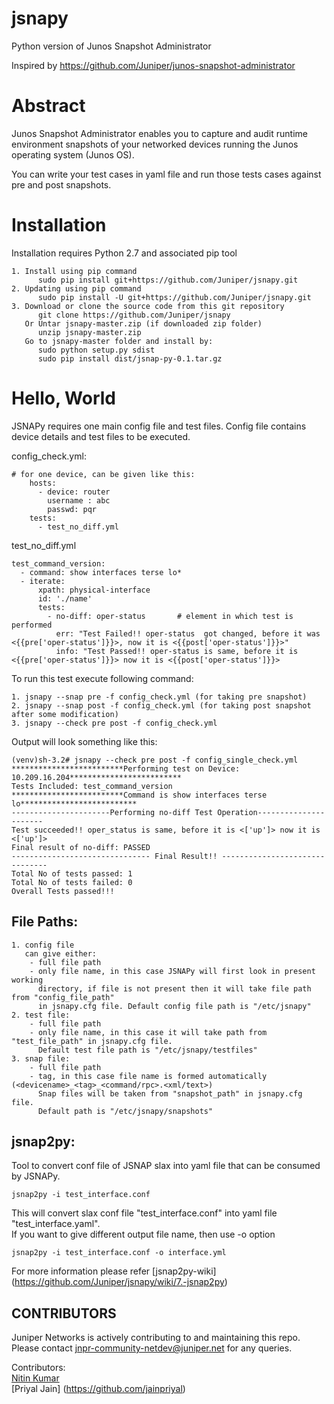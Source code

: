 # jsnapy
Python version of Junos Snapshot Administrator

Inspired by https://github.com/Juniper/junos-snapshot-administrator

Abstract
========

  Junos Snapshot Administrator enables you to capture and audit runtime environment snapshots of your networked devices running   the Junos operating system (Junos OS).
  
  You can write your test cases in yaml file and run those tests cases against pre and post snapshots.
  
Installation
=============
Installation requires Python 2.7 and associated pip tool
      
    1. Install using pip command
          sudo pip install git+https://github.com/Juniper/jsnapy.git 
    2. Updating using pip command
          sudo pip install -U git+https://github.com/Juniper/jsnapy.git 
    3. Download or clone the source code from this git repository
          git clone https://github.com/Juniper/jsnapy
       Or Untar jsnapy-master.zip (if downloaded zip folder)
          unzip jsnapy-master.zip
       Go to jsnapy-master folder and install by:
          sudo python setup.py sdist
          sudo pip install dist/jsnap-py-0.1.tar.gz
          
Hello, World
=============
JSNAPy requires one main config file and test files.
Config file contains device details and test files to be executed.

config_check.yml:
```
# for one device, can be given like this:
    hosts:
      - device: router 
        username : abc
        passwd: pqr
    tests:
      - test_no_diff.yml 
```
test_no_diff.yml
```
test_command_version:
  - command: show interfaces terse lo* 
  - iterate:
      xpath: physical-interface
      id: './name'
      tests:
        - no-diff: oper-status       # element in which test is performed
          err: "Test Failed!! oper-status  got changed, before it was <{{pre['oper-status']}}>, now it is <{{post['oper-status']}}>"
          info: "Test Passed!! oper-status is same, before it is <{{pre['oper-status']}}> now it is <{{post['oper-status']}}> 
```

To run this test execute following command:
```
1. jsnapy --snap pre -f config_check.yml (for taking pre snapshot)
2. jsnapy --snap post -f config_check.yml (for taking post snapshot after some modification)
3. jsnapy --check pre post -f config_check.yml
```

Output will look something like this:
```
(venv)sh-3.2# jsnapy --check pre post -f config_single_check.yml 
*************************Performing test on Device: 10.209.16.204*************************
Tests Included: test_command_version 
*************************Command is show interfaces terse lo**************************
----------------------Performing no-diff Test Operation----------------------
Test succeeded!! oper_status is same, before it is <['up']> now it is <['up']> 
Final result of no-diff: PASSED 
------------------------------- Final Result!! -------------------------------
Total No of tests passed: 1
Total No of tests failed: 0 
Overall Tests passed!!! 
```

File Paths:
--------------
```
1. config file   
   can give either:
    - full file path  
    - only file name, in this case JSNAPy will first look in present working 
      directory, if file is not present then it will take file path from "config_file_path" 
      in jsnapy.cfg file. Default config file path is "/etc/jsnapy"
2. test file: 
    - full file path  
    - only file name, in this case it will take path from "test_file_path" in jsnapy.cfg file. 
      Default test file path is "/etc/jsnapy/testfiles"
3. snap file:
    - full file path
    - tag, in this case file name is formed automatically (<devicename>_<tag>_<command/rpc>.<xml/text>)
      Snap files will be taken from "snapshot_path" in jsnapy.cfg file. 
      Default path is "/etc/jsnapy/snapshots"
```
jsnap2py: 
----------
Tool to convert conf file of JSNAP slax into yaml file that can be consumed by JSNAPy.
```
jsnap2py -i test_interface.conf
```
This will convert slax conf file "test_interface.conf" into yaml file "test_interface.yaml".  
If you want to give different output file name, then use -o option
```
jsnap2py -i test_interface.conf -o interface.yml
```
For more information please refer [jsnap2py-wiki] (https://github.com/Juniper/jsnapy/wiki/7.-jsnap2py)

CONTRIBUTORS
-------------

Juniper Networks is actively contributing to and maintaining this repo. Please contact jnpr-community-netdev@juniper.net for any queries.

Contributors:  
[Nitin Kumar](https://github.com/vnitinv/)  
[Priyal Jain] (https://github.com/jainpriyal)


